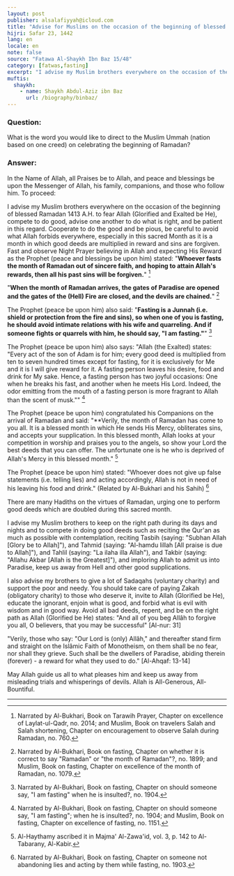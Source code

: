 ```yaml
---
layout: post
publisher: alsalafiyyah@icloud.com
title: "Advise for Muslims on the occasion of the beginning of blessed Ramadan"
hijri: Safar 23, 1442
lang: en
locale: en
note: false
source: "Fatawa Al-Shaykh Ibn Baz 15/48"
category: [fatwas,fasting]
excerpt: "I advise my Muslim brothers everywhere on the occasion of the beginning of blessed Ramadan 1413 A.H. to fear Allah, compete to do good, advise one another to do what is right, and be patient in this regard. Cooperate to do the good and be pious, be careful to avoid what Allah forbids everywhere."
muftis:
  shaykh: 
    - name: Shaykh Abdul-Aziz ibn Baz
      url: /biography/binbaz/
---
```


### Question: 

What is the word you would like to direct to the Muslim Ummah (nation based on one creed) on celebrating the beginning of Ramadan? 

### Answer: 

In the Name of Allah, all Praises be to Allah, and peace and blessings be upon the Messenger of Allah, his family, companions, and those who follow him. To proceed:

I advise my Muslim brothers everywhere on the occasion of the beginning of blessed Ramadan 1413 A.H. to fear Allah (Glorified and Exalted be He), compete to do good, advise one another to do what is right, and be patient in this regard. Cooperate to do the good and be pious, be careful to avoid what Allah forbids everywhere, especially in this sacred Month as it is a month in which good deeds are multiplied in reward and sins are forgiven. Fast and observe Night Prayer believing in Allah and expecting His Reward as the Prophet (peace and blessings be upon him) stated: "**Whoever fasts the month of Ramadan out of sincere faith, and hoping to attain Allah's rewards, then all his past sins will be forgiven.**" [^1] 

"**When the month of Ramadan arrives, the gates of Paradise are opened and the gates of the (Hell) Fire are closed, and the devils are chained.**" [^2]

The Prophet (peace be upon him) also said: "**Fasting is a Junnah (i.e. shield or protection from the fire and sins), so when one of you is fasting, he should avoid intimate relations with his wife and quarreling. And if someone fights or quarrels with him, he should say, "I am fasting."**" [^3]

The Prophet (peace be upon him) also says: "Allah (the Exalted) states: "Every act of the son of Adam is for him; every good deed is multiplied from ten to seven hundred times except for fasting, for it is exclusively for Me and it is I will give reward for it. A fasting person leaves his desire, food and drink for My sake. Hence, a fasting person has two joyful occasions: One when he breaks his fast, and another when he meets His Lord. Indeed, the odor emitting from the mouth of a fasting person is more fragrant to Allah than the scent of musk."" [^4]

The Prophet (peace be upon him) congratulated his Companions on the arrival of Ramadan and said: "**Verily, the month of Ramadan has come to you all. It is a blessed month in which He sends His Mercy, obliterates sins, and accepts your supplication. In this blessed month, Allah looks at your competition in worship and praises you to the angels, so show your Lord the best deeds that you can offer. The unfortunate one is he who is deprived of Allah's Mercy in this blessed month." [^5]

The Prophet (peace be upon him) stated: "Whoever does not give up false statements (i.e. telling lies) and acting accordingly, Allah is not in need of his leaving his food and drink." (Related by Al-Bukhari and his Sahih) [^6]

There are many Hadiths on the virtues of Ramadan, urging one to perform good deeds which are doubled during this sacred month.

I advise my Muslim brothers to keep on the right path during its days and nights and to compete in doing good deeds such as reciting the Qur'an as much as possible with contemplation, reciting Tasbih (saying: "Subhan Allah [Glory be to Allah]"), and Tahmid (saying: "Al-hamdu lillah [All praise is due to Allah]"), and Tahlil (saying: "La ilaha illa Allah"), and Takbir (saying: "Allahu Akbar [Allah is the Greatest]"), and imploring Allah to admit us into Paradise, keep us away from Hell and other good supplications.

I also advise my brothers to give a lot of Sadaqahs (voluntary charity) and support the poor and needy. You should take care of paying Zakah (obligatory charity) to those who deserve it, invite to Allah (Glorified be He), educate the ignorant, enjoin what is good, and forbid what is evil with wisdom and in good way. Avoid all bad deeds, repent, and be on the right path as Allah (Glorified be He) states: "And all of you beg Allâh to forgive you all, O believers, that you may be successful" [Al-nur: 31] 

"Verily, those who say: "Our Lord is (only) Allâh," and thereafter stand firm and straight on the Islâmic Faith of Monotheism, on them shall be no fear, nor shall they grieve. Such shall be the dwellers of Paradise, abiding therein (forever) - a reward for what they used to do." [Al-Ahqaf: 13-14]

May Allah guide us all to what pleases him and keep us away from misleading trials and whisperings of devils. Allah is All-Generous, All-Bountiful. 

---

[^1]: Narrated by Al-Bukhari, Book on Tarawih Prayer, Chapter on excellence of Laylat-ul-Qadr, no. 2014; and Muslim, Book on travelers Salah and Salah shortening, Chapter on encouragement to observe Salah during Ramadan, no. 760.
[^2]: Narrated by Al-Bukhari, Book on fasting, Chapter on whether it is correct to say "Ramadan" or "the month of Ramadan"?, no. 1899; and Muslim, Book on fasting, Chapter on excellence of the month of Ramadan, no. 1079.
[^3]: Narrated by Al-Bukhari, Book on fasting, Chapter on should someone say, "I am fasting" when he is insulted?, no. 1904.
[^4]: Narrated by Al-Bukhari, Book on fasting, Chapter on should someone say, "I am fasting"; when he is insulted?, no. 1904; and Muslim, Book on fasting, Chapter on excellence of fasting, no. 1151.
[^5]: Al-Haythamy ascribed it in Majma' Al-Zawa'id, vol. 3, p. 142 to Al-Tabarany, Al-Kabir.
[^6]: Narrated by Al-Bukhari, Book on fasting, Chapter on someone not abandoning lies and acting by them while fasting, no. 1903.
